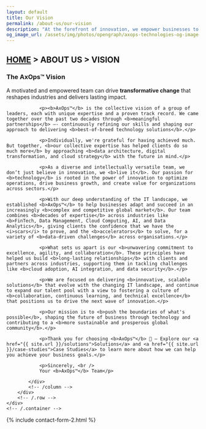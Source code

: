```yaml
---
layout: default
title: Our Vision
permalink: /about-us/our-vision
description: "At the forefront of innovation, we empower businesses to thrive in a digital world, fostering transformation, growth, and sustainability for a brighter future."
og_image_url: /assets/img/photos/opengraph/axops-technologies-og-image-v1.jpg
---
```

<section class="wrapper bg-light wrapper-border">
    <div class="container py-14 py-md-16">
        <div class="row mb-3">
            <div class="col-md-10 col-lg-12 col-xl-10 col-xxl-9 mx-auto text-center" data-cues="slideInDown" data-group="page-title" data-delay="100">
                <h2 class="fs-15 text-uppercase text-muted mb-3"><a href="{{ site.url }}">HOME</a> > ABOUT US > VISION</h2>
                <h3 class="display-4 mb-7 px-lg-19 px-xl-18">The AxOps™ Vision</h3>
                <!-- <hr /> -->
            </div>
            <!--/column -->
        </div>
        <!--/.row -->
        <div class="row card mt-8 mt-md-2" data-cues="slideInDown" data-group="page-title" data-delay="100">
            <div class="card-body col-md-10 offset-md-1 text-justify">
                <p>A motivated and empowered team can drive <b>transformative change</b> that reshapes industries and delivers lasting impact.</p>

                <p><b>AxOps™</b> is the collective vision of a group of leaders, each with unique expertise and a proven track record. We came together over the past two decades through <b>meaningful partnerships</b> —- continuously refining our skills and shaping our approach to delivering <b>best-of-breed technology solutions</b>.</p>

                <p>Individually, we're grateful for having achieved much. But together, <b>our collective expertise has helped clients do so much more</b> by approaching <b>data architecture, digital transformation, and cloud strategy</b> with the future in mind.</p>

                <p>As a diverse and intellectually versatile team, we don’t just believe in innovation, we <b>live it</b>. Our passion for <b>technology</b> is rooted in the power of innovation to optimize operations, drive business growth, and create value for organizations across sectors.</p>

                <p>With our deep understanding of the IT landscape, we established <b>AxOps™</b> to help businesses adapt and succeed in an increasingly <b>complex and competitive global market</b>. Our team combines <b>decades of expertise</b> across industries like <b>FinTech, Data Management, Cloud Computing, AI, and Data Analytics</b>, giving clients the confidence that we have the <i>scars</i> to prove, and the <b>accelerators</b> to solve, for a variety of <b>data-driven challenges</b> across organisations.</p>

                <p>What sets us apart is our <b>unwavering commitment to excellence, agility, and collaboration</b>. These principles have helped us build <b>long-lasting relationships</b> with clients and partners across industries, supporting them in tackling challenges like <b>cloud adoption, AI integration, and data security</b>.</p>

                <p>We are focused on delivering <b>innovative, scalable solutions</b> that evolve with the changing IT landscape, and continue to expand our talent pool with a view to fostering a culture of <b>collaboration, continuous learning, and technical excellence</b> that positions us to drive the next wave of innovation.</p>

                <p>Our mission is to <b>push the boundaries of what's possible</b>, shaping the future of business through technology and contributing to a <b>more sustainable and prosperous global community</b>.</p>

                <p>Thank you for choosing <b>AxOps™</b> 🙏 — Explore our <a href="{{ site.url }}/solutions">Solutions</a> and <a href="{{ site.url }}/case-studies">Case Studies</a> to learn more about how we can help you achieve your business goals.</p>

                <p>Sincerely, <br />
                Your <b>AxOps™</b> Team</p>

            </div>
            <!-- /column -->
        </div>
        <!-- /.row -->    
    </div>
    <!-- /.container -->
</section>
<!-- /section -->
{% include contact-form-2.html %}